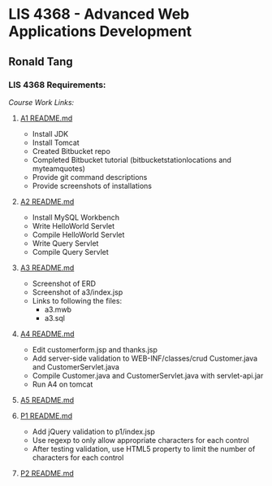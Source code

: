 # LIS 4368 - Advanced Web Applications Development

## Ronald Tang

### LIS 4368 Requirements:

*Course Work Links:*

1. [A1 README.md](a1/README.md "My A1 README.md file")
    - Install JDK
    - Install Tomcat
    - Created Bitbucket repo
    - Completed Bitbucket tutorial (bitbucketstationlocations and myteamquotes)
    - Provide git command descriptions
    - Provide screenshots of installations

2. [A2 README.md](a2/README.md "My A2 README.md file")
    - Install MySQL Workbench
    - Write HelloWorld Servlet
    - Compile HelloWorld Servlet
    - Write Query Servlet
    - Compile Query Servlet

3. [A3 README.md](a3/README.md "My A3 README.md file")
    - Screenshot of ERD
    - Screenshot of a3/index.jsp
    - Links to following the files:
        * a3.mwb
        * a3.sql

1. [A4 README.md](a4/README.md "My A4 README.md file")
    - Edit customerform.jsp and thanks.jsp
    - Add server-side validation to WEB-INF/classes/crud Customer.java and CustomerServlet.java
    - Compile Customer.java and CustomerServlet.java with servlet-api.jar
    - Run A4 on tomcat

2. [A5 README.md](a5/README.md "My A5 README.md file")

3. [P1 README.md](p1/README.md "My P1 README.md file")
    - Add jQuery validation to p1/index.jsp
    - Use regexp to only allow appropriate characters for each control
    - After testing validation, use HTML5 property to limit the number of characters for each control

4. [P2 README.md](p2/README.md "My P2 README.md file")

